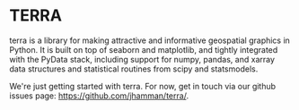 TERRA
=====

terra is a library for making attractive and informative geospatial graphics in Python. It is built on top of seaborn and matplotlib, and tightly integrated with the PyData stack, including support for numpy, pandas, and xarray data structures and statistical routines from scipy and statsmodels.

We're just getting started with terra.  For now, get in touch via our github issues page: https://github.com/jhamman/terra/.
